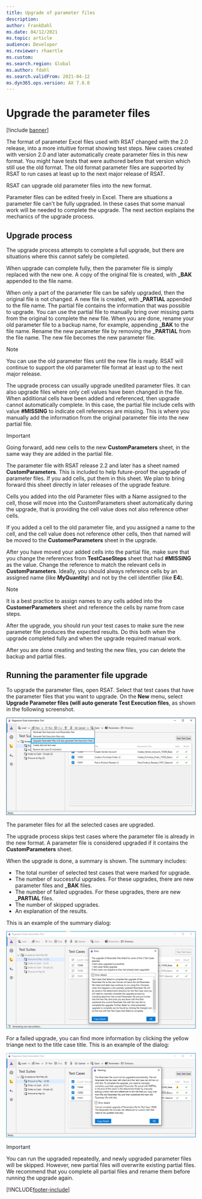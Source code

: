 ```yaml
---
title: Upgrade of parameter files
description: 
author: FrankDahl
ms.date: 04/12/2021
ms.topic: article
audience: Developer
ms.reviewer: rhaertle
ms.custom:
ms.search.region: Global
ms.author: fdahl
ms.search.validFrom: 2021-04-12
ms.dyn365.ops.version: AX 7.0.0
---
```


# Upgrade the parameter files

[!include [banner](../../includes/banner.md)]

The format of parameter Excel files used with RSAT changed with the 2.0 release, into a more intuitive format showing test steps. New cases created with version 2.0 and later automatically create parameter files in this new format. You might have tests that were authored before that version which still use the old format. The old format parameter files are supported by RSAT to run cases at least up to the next major release of RSAT.

RSAT can upgrade old parameter files into the new format.

Parameter files can be edited freely in Excel. There are situations a parameter file can't be fully upgraded. In these cases that some manual work will be needed to complete the upgrade. The next section explains the mechanics of the upgrade process.

## Upgrade process

The upgrade process attempts to complete a full upgrade, but there are situations where this cannot safely be completed.

When upgrade can complete fully, then the parameter file is simply replaced with the new one. A copy of the original file is created, with **_BAK** appended to the file name.

When only a part of the parameter file can be safely upgraded, then the original file is not changed. A new file is created, with **_PARTIAL** appended to the file name. The partial file contains the information that was possible to upgrade. You can use the partial file to manually bring over missing parts from the original to complete the new file. When you are done, rename your old parameter file to a backup name, for example, appending **_BAK** to the file name. Rename the new parameter file by removing the **_PARTIAL** from the file name. The new file becomes the new parameter file.

> [!NOTE]
> You can use the old parameter files until the new file is ready. RSAT will continue to support the old parameter file format at least up to the next major release.

The upgrade process can usually upgrade unedited parameter files. It can also upgrade files where only cell values have been changed in the file. When additional cells have been added and referenced, then upgrade cannot automatically complete. In this case, the partial file include cells with value **#MISSING** to indicate cell references are missing. This is where you manually add the information from the original parameter file into the new partial file.

> [!IMPORTANT]
> Going forward, add new cells to the new **CustomParameters** sheet, in the same way they are added in the partial file.

The parameter file with RSAT release 2.2 and later has a sheet named **CustomParameters**. This is included to help future-proof the upgrade of parameter files. If you add cells, put them in this sheet. We plan to bring forward this sheet directly in later releases of the upgrade feature.

Cells you added into the old Parameter files with a Name assigned to the cell, those will move into the CustomParameters sheet automatically during the upgrade, that is providing the cell value does not also reference other cells.

If you added a cell to the old parameter file, and you assigned a name to the cell, and the cell value does not reference other cells, then that named will be moved to the **CustomerParameters** sheet in the upgrade.

After you have moved your added cells into the partial file, make sure that you change the references from **TestCaseSteps** sheet that had **#MISSING** as the value. Change the reference to match the relevant cells in **CustomParameters**. Ideally, you should always reference cells by an assigned name (like **MyQuantity**) and not by the cell identifier (like **E4**).

> [!NOTE]
> It is a best practice to assign names to any cells added into the **CustomerParameters** sheet and reference the cells by name from case steps.

After the upgrade, you should run your test cases to make sure the new parameter file produces the expected results. Do this both when the upgrade completed fully and when the upgrade required manual work.

After you are done creating and testing the new files, you can delete the backup and partial files.

## Running the paramenter file upgrade

To upgrade the parameter files, open RSAT. Select that test cases that have the parameter files that you want to upgrade. On the **New** menu, select **Upgrade Parameter files (will auto generate Test Execution files**, as shown in the following screenshot.

![New drop down menu](media/new_dropdown_menu.png)

The parameter files for all the selected cases are upgraded.

The upgrade process skips test cases where the parameter file is already in the new format. A parameter file is considered upgraded if it contains the **CustomParameters** sheet.

When the upgrade is done, a summary is shown. The summary includes:

+ The total number of selected test cases that were marked for upgrade.
+ The number of successful upgrades. For these upgrades, there are new parameter files and **_BAK** files.
+ The number of failed upgrades. For these upgrades, there are new **_PARTIAL** files.
+ The number of skipped upgrades.
+ An explanation of the results.

This is an example of the summary dialog:

![Upgrade summary message](media/upgrade_summary.png)

For a failed upgrade, you can find more information by clicking the yellow triange next to the title case title. This is an example of the dialog:

![Upgade warning triangle message](media/upgrade_triangle_error.png)

> [!IMPORTANT]
> You can run the upgraded repeatedly, and newly upgraded parameter files will be skipped. However, new partial files will overwrite existing partial files. We recommend that you complete all partial files and rename them before running the upgrade again.

[!INCLUDE[footer-include](../../../../includes/footer-banner.md)]

